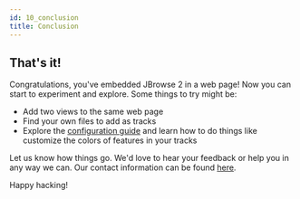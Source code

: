 ```yaml
---
id: 10_conclusion
title: Conclusion
---
```


## That's it!

Congratulations, you've embedded JBrowse 2 in a web page! Now you can start to
experiment and explore. Some things to try might be:

- Add two views to the same web page
- Find your own files to add as tracks
- Explore the [configuration guide](../../config_guide) and learn how to do things
  like customize the colors of features in your tracks

Let us know how things go. We'd love to hear your feedback or help you in any
way we can. Our contact information can be found [here](../../.#contact-information).

Happy hacking!
